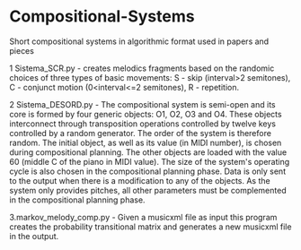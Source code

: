 # Compositional-Systems
Short compositional systems in algorithmic format used in papers and pieces

1 Sistema_SCR.py - creates melodics fragments based on the randomic choices of three types of basic movements: S - skip (interval>2 semitones), C - conjunct motion (0<interval<=2 semitones), R - repetition.

2 Sistema_DESORD.py - The compositional system is semi-open and its core is formed by four generic objects: O1, O2, O3 and O4. These objects interconnect through transposition operations controlled by twelve keys controlled by a random generator. The order of the system is therefore random. The initial object, as well as its value (in MIDI number), is chosen during compositional planning. The other objects are loaded with the value 60 (middle C of the piano in MIDI value). The size of the system's operating cycle is also chosen in the compositional planning phase. Data is only sent to the output when there is a modification to any of the objects. As the system only provides pitches, all other parameters must be complemented in the compositional planning phase.

3.markov_melody_comp.py - Given a musicxml file as input this program creates the probability transitional matrix and generates a new musicxml file in the output.
